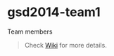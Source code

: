 gsd2014-team1
=============
Team members
<blockquote>Check <a href="https://github.com/paceuniversity/gsd2014-team1/wiki">Wiki</a> for more details.</blockquote>